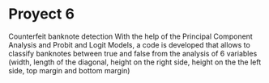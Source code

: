 # Proyect 6
Counterfeit banknote detection
With the help of the Principal Component Analysis and Probit and Logit Models, a code is developed that allows to classify banknotes between true and false from the analysis of 6 variables (width, length of the diagonal, height on the right side, height on the the left side, top margin and bottom margin)
